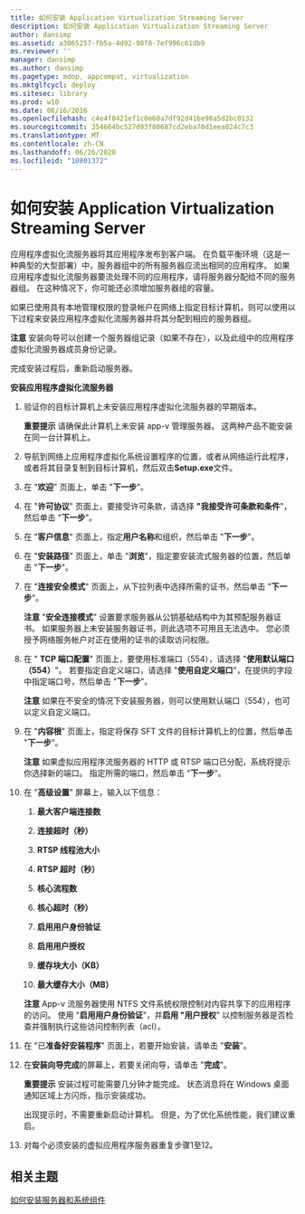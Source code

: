 ```yaml
---
title: 如何安装 Application Virtualization Streaming Server
description: 如何安装 Application Virtualization Streaming Server
author: dansimp
ms.assetid: a3065257-fb5a-4d92-98f8-7ef996c61db9
ms.reviewer: ''
manager: dansimp
ms.author: dansimp
ms.pagetype: mdop, appcompat, virtualization
ms.mktglfcycl: deploy
ms.sitesec: library
ms.prod: w10
ms.date: 06/16/2016
ms.openlocfilehash: c4e4f8421ef1c0e60a7df92d41be98a5d2bc0132
ms.sourcegitcommit: 354664bc527d93f80687cd2eba70d1eea024c7c3
ms.translationtype: MT
ms.contentlocale: zh-CN
ms.lasthandoff: 06/26/2020
ms.locfileid: "10801372"
---
```

# 如何安装 Application Virtualization Streaming Server


应用程序虚拟化流服务器将其应用程序发布到客户端。 在负载平衡环境（这是一种典型的大型部署）中，服务器组中的所有服务器应流出相同的应用程序。 如果应用程序虚拟化流服务器要流处理不同的应用程序，请将服务器分配给不同的服务器组。 在这种情况下，你可能还必须增加服务器组的容量。

如果已使用具有本地管理权限的登录帐户在网络上指定目标计算机，则可以使用以下过程来安装应用程序虚拟化流服务器并将其分配到相应的服务器组。

**注意** 安装向导可以创建一个服务器组记录（如果不存在），以及此组中的应用程序虚拟化流服务器成员身份记录。

 

完成安装过程后，重新启动服务器。

**安装应用程序虚拟化流服务器**

1.  验证你的目标计算机上未安装应用程序虚拟化流服务器的早期版本。

    **重要提示** 请确保此计算机上未安装 app-v 管理服务器。 这两种产品不能安装在同一台计算机上。

     

2.  导航到网络上应用程序虚拟化系统设置程序的位置，或者从网络运行此程序，或者将其目录复制到目标计算机，然后双击**Setup.exe**文件。

3.  在 "**欢迎**" 页面上，单击 "**下一步**"。

4.  在 "**许可协议**" 页面上，要接受许可条款，请选择 **"我接受许可条款和条件**"，然后单击 "**下一步**"。

5.  在 "**客户信息**" 页面上，指定**用户名称**和组织，然后单击 "**下一步**"。

6.  在 "**安装路径**" 页面上，单击 "**浏览**"，指定要安装流式服务器的位置，然后单击 "**下一步**"。

7.  在 "**连接安全模式**" 页面上，从下拉列表中选择所需的证书，然后单击 "**下一步**"。

    **注意** "**安全连接模式**" 设置要求服务器从公钥基础结构中为其预配服务器证书。 如果服务器上未安装服务器证书，则此选项不可用且无法选中。 您必须授予网络服务帐户对正在使用的证书的读取访问权限。

     

8.  在 " **TCP 端口配置**" 页面上，要使用标准端口（554），请选择 "**使用默认端口（554）**"。 若要指定自定义端口，请选择 "**使用自定义端口**"，在提供的字段中指定端口号，然后单击 "**下一步**"。

    **注意** 如果在不安全的情况下安装服务器，则可以使用默认端口（554），也可以定义自定义端口。

     

9.  在 "**内容根**" 页面上，指定将保存 SFT 文件的目标计算机上的位置，然后单击 "**下一步**"。

    **注意** 如果虚拟应用程序流服务器的 HTTP 或 RTSP 端口已分配，系统将提示你选择新的端口。 指定所需的端口，然后单击 "**下一步**"。

     

10. 在 "**高级设置**" 屏幕上，输入以下信息：

    1.  **最大客户端连接数**

    2.  **连接超时（秒）**

    3.  **RTSP 线程池大小**

    4.  **RTSP 超时（秒）**

    5.  **核心流程数**

    6.  **核心超时（秒）**

    7.  **启用用户身份验证**

    8.  **启用用户授权**

    9.  **缓存块大小（KB）**

    10. **最大缓存大小（MB）**

    **注意** App-v 流服务器使用 NTFS 文件系统权限控制对内容共享下的应用程序的访问。 使用 "**启用用户身份验证**"，并**启用 "用户授权**" 以控制服务器是否检查并强制执行这些访问控制列表（acl）。

     

11. 在 "已**准备好安装程序**" 页面上，若要开始安装，请单击 "**安装**"。

12. 在**安装向导完成**的屏幕上，若要关闭向导，请单击 "**完成**"。

    **重要提示** 安装过程可能需要几分钟才能完成。 状态消息将在 Windows 桌面通知区域上方闪烁，指示安装成功。

    出现提示时，不需要重新启动计算机。 但是，为了优化系统性能，我们建议重启。

     

13. 对每个必须安装的虚拟应用程序服务器重复步骤1至12。

## 相关主题


[如何安装服务器和系统组件](how-to-install-the-servers-and-system-components.md)

 

 





